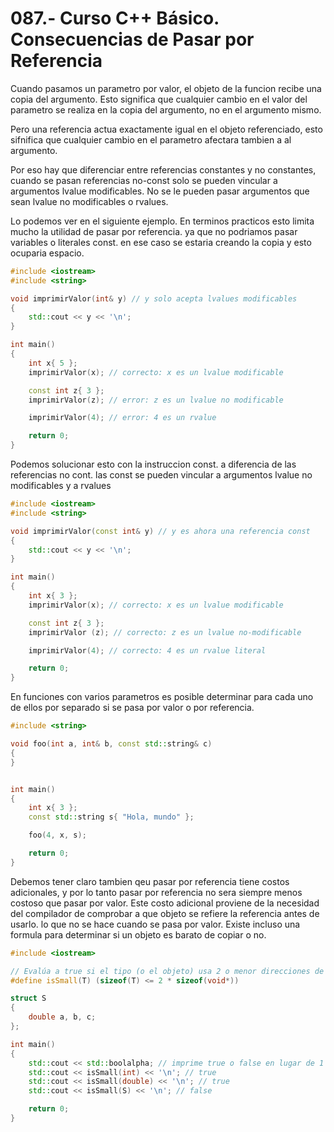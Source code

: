 087.- Curso C++ Básico. Consecuencias de Pasar por Referencia
===

Cuando pasamos un parametro por valor, el objeto de la funcion recibe una copia del argumento. Esto significa que cualquier cambio en el valor del parametro se realiza en la copia del argumento, no en el argumento mismo.

Pero una referencia actua exactamente igual en el objeto referenciado, esto sifnifica que cualquier cambio en el parametro afectara tambien a al argumento.

Por eso hay que diferenciar entre referencias constantes y no constantes, cuando se pasan referencias no-const solo se pueden vincular a argumentos lvalue modificables. No se le pueden pasar argumentos que sean lvalue no modificables o rvalues.

Lo podemos ver en el siguiente ejemplo. En terminos practicos esto limita mucho la utilidad de pasar por referencia. ya que no podriamos pasar variables o literales const. en ese caso se estaria creando la copia y esto ocuparia espacio.


```cpp
#include <iostream>
#include <string>

void imprimirValor(int& y) // y solo acepta lvalues modificables
{
    std::cout << y << '\n';
}

int main()
{
    int x{ 5 };
    imprimirValor(x); // correcto: x es un lvalue modificable

    const int z{ 3 };
    imprimirValor(z); // error: z es un lvalue no modificable

    imprimirValor(4); // error: 4 es un rvalue

    return 0;
}
```

Podemos solucionar esto con la instruccion const. a diferencia de las referencias no cont. las const se pueden vincular a argumentos lvalue no modificables y a rvalues 
```cpp
#include <iostream>
#include <string>

void imprimirValor(const int& y) // y es ahora una referencia const
{
    std::cout << y << '\n';
}

int main()
{
    int x{ 3 };
    imprimirValor(x); // correcto: x es un lvalue modificable

    const int z{ 3 };
    imprimirValor (z); // correcto: z es un lvalue no-modificable

    imprimirValor(4); // correcto: 4 es un rvalue literal

    return 0;
}
```

En funciones con varios parametros es posible determinar para cada uno de ellos por separado si se pasa por valor o por referencia. 
```cpp
#include <string>

void foo(int a, int& b, const std::string& c)
{
}


int main()
{
    int x{ 3 };
    const std::string s{ "Hola, mundo" };

    foo(4, x, s);

    return 0;
}
```

Debemos tener claro tambien qeu pasar por referencia tiene costos adicionales, y por lo tanto pasar por referencia no sera siempre menos costoso que pasar por valor. Este costo adicional proviene de la necesidad del compilador de comprobar a que objeto se refiere la referencia antes de usarlo. lo que no se hace cuando se pasa por valor.
Existe incluso una formula para determinar si un objeto es barato de copiar o no.
```cpp
#include <iostream>

// Evalúa a true si el tipo (o el objeto) usa 2 o menor direcciones de memori por el valor de memoria
#define isSmall(T) (sizeof(T) <= 2 * sizeof(void*))

struct S
{
    double a, b, c;
};

int main()
{
    std::cout << std::boolalpha; // imprime true o false en lugar de 1 ó 0
    std::cout << isSmall(int) << '\n'; // true
    std::cout << isSmall(double) << '\n'; // true
    std::cout << isSmall(S) << '\n'; // false

    return 0;
}
```